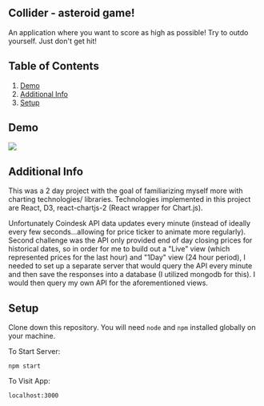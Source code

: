 ## Collider - asteroid game!

An application where you want to score as high as possible! Try to outdo yourself. Just don't get hit!


## Table of Contents

1. [Demo](#demo)
1. [Additional Info](#additional-info)
1. [Setup](#setup)

## Demo

<img src="https://media.giphy.com/media/SxGT5iwd2ovyCLO2B1/giphy.gif">

## Additional Info

This was a 2 day project with the goal of familiarizing myself more with charting technologies/ libraries. Technologies implemented in this project are React, D3, react-chartjs-2 (React wrapper for Chart.js).

Unfortunately Coindesk API data updates every minute (instead of ideally every few seconds...allowing for price ticker to animate more regularly). Second challenge was the API only provided end of day closing prices for historical dates, so in order for me to build out a "Live" view (which represented prices for the last hour) and "1Day" view (24 hour period), I needed to set up a separate server that would query the API every minute and then save the responses into a database (I utilized mongodb for this). I would then query my own API for the aforementioned views.


## Setup

Clone down this repository. You will need `node` and `npm` installed globally on your machine.  

To Start Server:

`npm start`  

To Visit App:

`localhost:3000`  
